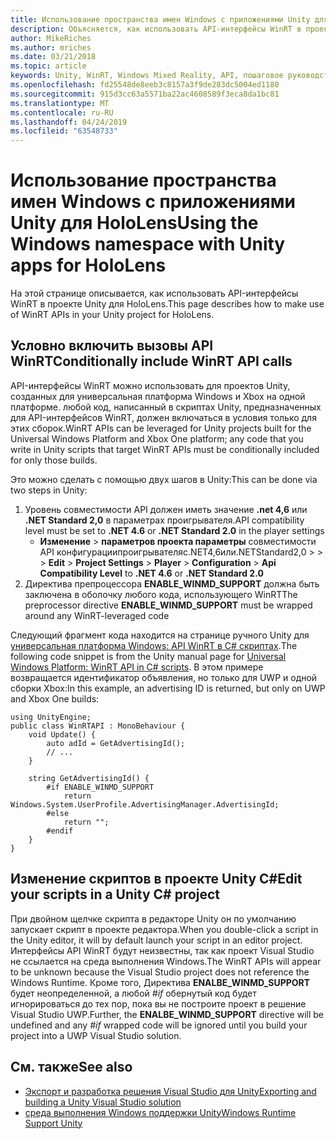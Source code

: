```yaml
---
title: Использование пространства имен Windows с приложениями Unity для HoloLens
description: Объясняется, как использовать API-интерфейсы WinRT в проекте Unity для HoloLens.
author: MikeRiches
ms.author: mriches
ms.date: 03/21/2018
ms.topic: article
keywords: Unity, WinRT, Windows Mixed Reality, API, пошаговое руководство
ms.openlocfilehash: fd25548de8eeb3c8157a3f9de283dc5004ed1180
ms.sourcegitcommit: 915d3cc63a5571ba22ac4608589f3eca8da1bc81
ms.translationtype: MT
ms.contentlocale: ru-RU
ms.lasthandoff: 04/24/2019
ms.locfileid: "63548733"
---
```

# <a name="using-the-windows-namespace-with-unity-apps-for-hololens"></a><span data-ttu-id="2909f-104">Использование пространства имен Windows с приложениями Unity для HoloLens</span><span class="sxs-lookup"><span data-stu-id="2909f-104">Using the Windows namespace with Unity apps for HoloLens</span></span>

<span data-ttu-id="2909f-105">На этой странице описывается, как использовать API-интерфейсы WinRT в проекте Unity для HoloLens.</span><span class="sxs-lookup"><span data-stu-id="2909f-105">This page describes how to make use of WinRT APIs in your Unity project for HoloLens.</span></span>

## <a name="conditionally-include-winrt-api-calls"></a><span data-ttu-id="2909f-106">Условно включить вызовы API WinRT</span><span class="sxs-lookup"><span data-stu-id="2909f-106">Conditionally include WinRT API calls</span></span>

<span data-ttu-id="2909f-107">API-интерфейсы WinRT можно использовать для проектов Unity, созданных для универсальная платформа Windows и Xbox на одной платформе. любой код, написанный в скриптах Unity, предназначенных для API-интерфейсов WinRT, должен включаться в условия только для этих сборок.</span><span class="sxs-lookup"><span data-stu-id="2909f-107">WinRT APIs can be leveraged for Unity projects built for the Universal Windows Platform and Xbox One platform; any code that you write in Unity scripts that target WinRT APIs must be conditionally included for only those builds.</span></span> 

<span data-ttu-id="2909f-108">Это можно сделать с помощью двух шагов в Unity:</span><span class="sxs-lookup"><span data-stu-id="2909f-108">This can be done via two steps in Unity:</span></span>
1) <span data-ttu-id="2909f-109">Уровень совместимости API должен иметь значение **.net 4,6** или **.NET Standard 2,0** в параметрах проигрывателя.</span><span class="sxs-lookup"><span data-stu-id="2909f-109">API compatibility level must be set to **.NET 4.6** or **.NET Standard 2.0** in the player settings</span></span>
    - <span data-ttu-id="2909f-110">**Изменение** > **параметров проекта параметры**    совместимости API конфигурациипроигрывателяс.NET4,6или.NETStandard2,0 >  >  > </span><span class="sxs-lookup"><span data-stu-id="2909f-110">**Edit** > **Project Settings** > **Player** > **Configuration** > **Api Compatibility Level** to **.NET 4.6** or **.NET Standard 2.0**</span></span>
2) <span data-ttu-id="2909f-111">Директива препроцессора **ENABLE_WINMD_SUPPORT** должна быть заключена в оболочку любого кода, использующего WinRT</span><span class="sxs-lookup"><span data-stu-id="2909f-111">The preprocessor directive **ENABLE_WINMD_SUPPORT** must be wrapped around any WinRT-leveraged code</span></span>

<span data-ttu-id="2909f-112">Следующий фрагмент кода находится на странице ручного Unity для [универсальная платформа Windows: API WinRT в C# скриптах](http://docs.unity3d.com/Manual/windowsstore-scripts.html).</span><span class="sxs-lookup"><span data-stu-id="2909f-112">The following code snippet is from the Unity manual page for [Universal Windows Platform: WinRT API in C# scripts](http://docs.unity3d.com/Manual/windowsstore-scripts.html).</span></span> <span data-ttu-id="2909f-113">В этом примере возвращается идентификатор объявления, но только для UWP и одной сборки Xbox:</span><span class="sxs-lookup"><span data-stu-id="2909f-113">In this example, an advertising ID is returned, but only on UWP and Xbox One builds:</span></span>

```
using UnityEngine;
public class WinRTAPI : MonoBehaviour {
    void Update() {
        auto adId = GetAdvertisingId();
        // ...
    }

    string GetAdvertisingId() {
        #if ENABLE_WINMD_SUPPORT
            return Windows.System.UserProfile.AdvertisingManager.AdvertisingId;
        #else
            return "";
        #endif
    }
}
```

## <a name="edit-your-scripts-in-a-unity-c-project"></a><span data-ttu-id="2909f-114">Изменение скриптов в проекте Unity C#</span><span class="sxs-lookup"><span data-stu-id="2909f-114">Edit your scripts in a Unity C# project</span></span>

<span data-ttu-id="2909f-115">При двойном щелчке скрипта в редакторе Unity он по умолчанию запускает скрипт в проекте редактора.</span><span class="sxs-lookup"><span data-stu-id="2909f-115">When you double-click a script in the Unity editor, it will by default launch your script in an editor project.</span></span> <span data-ttu-id="2909f-116">Интерфейсы API WinRT будут неизвестны, так как проект Visual Studio не ссылается на среда выполнения Windows.</span><span class="sxs-lookup"><span data-stu-id="2909f-116">The WinRT APIs will appear to be unknown because the Visual Studio project does not reference the Windows Runtime.</span></span> <span data-ttu-id="2909f-117">Кроме того, Директива **ENALBE_WINMD_SUPPORT** будет неопределенной, а любой *#if* обернутый код будет игнорироваться до тех пор, пока вы не построите проект в решение Visual Studio UWP.</span><span class="sxs-lookup"><span data-stu-id="2909f-117">Further, the **ENALBE_WINMD_SUPPORT** directive will be undefined and any *#if* wrapped code will be ignored until you build your project into a UWP Visual Studio solution.</span></span>

## <a name="see-also"></a><span data-ttu-id="2909f-118">См. также</span><span class="sxs-lookup"><span data-stu-id="2909f-118">See also</span></span>
* [<span data-ttu-id="2909f-119">Экспорт и разработка решения Visual Studio для Unity</span><span class="sxs-lookup"><span data-stu-id="2909f-119">Exporting and building a Unity Visual Studio solution</span></span>](exporting-and-building-a-unity-visual-studio-solution.md)
* [<span data-ttu-id="2909f-120">среда выполнения Windows поддержки Unity</span><span class="sxs-lookup"><span data-stu-id="2909f-120">Windows Runtime Support Unity</span></span>](https://docs.unity3d.com/Manual/IL2CPP-WindowsRuntimeSupport.html)